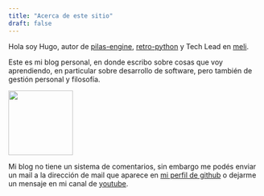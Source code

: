 ```yaml
---
title: "Acerca de este sitio"
draft: false
---
```


Hola soy Hugo, autor de <a href="https://www.pilas-engine.com.ar" target="_blank">pilas-engine</a>,
<a href="https://retro-python.com.ar" target="_blank">retro-python</a> y
Tech Lead en <a href="https://www.mercadolibre.com" target="_blank">meli</a>.

Este es mi blog personal, en donde escribo sobre cosas que voy
aprendiendo, en particular sobre desarrollo de software, pero también de
gestión personal y filosofía.

<div class="tc">
  <img src="/images/avatar.jpg" width="128" height="128" class="br-100 dib">
</div>


Mi blog no tiene un sistema de comentarios, sin embargo me podés enviar un mail
a la dirección de mail que aparece en
<a href="https://github.com/hugoruscitti">mi perfil de github</a>
o dejarme un mensaje en mi canal de
<a href="https://www.youtube.com/user/hugoruscitti/videos" target="_blank">youtube</a>.
